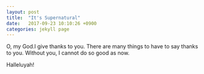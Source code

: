 ```yaml
---
layout: post
title:  "It's Supernatural"
date:   2017-09-23 10:10:26 +0900
categories: jekyll page
---
```

<p>
O, my God.I give thanks to you.
There are many things to have to say thanks to you.
Without you, I cannot do so good as now.
</p>
<p>
  Halleluyah!
</p>
